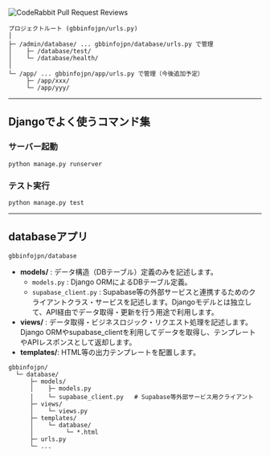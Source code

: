 ![CodeRabbit Pull Request Reviews](https://img.shields.io/coderabbit/prs/github/shumizu418128/gbbinfo3.0?utm_source=oss&utm_medium=github&utm_campaign=shumizu418128%2Fgbbinfo3.0&labelColor=171717&color=FF570A&link=https%3A%2F%2Fcoderabbit.ai&label=CodeRabbit+Reviews)

```
プロジェクトルート (gbbinfojpn/urls.py)
│
├─ /admin/database/ ... gbbinfojpn/database/urls.py で管理
│    ├─ /database/test/
│    └─ /database/health/
│
└─ /app/ ... gbbinfojpn/app/urls.py で管理（今後追加予定）
     ├─ /app/xxx/
     └─ /app/yyy/
```

---

## Djangoでよく使うコマンド集

### サーバー起動
```
python manage.py runserver
```

### テスト実行
```
python manage.py test
```

---

## databaseアプリ

`gbbinfojpn/database`

- **models/** : データ構造（DBテーブル）定義のみを記述します。
    - `models.py` : Django ORMによるDBテーブル定義。
    - `supabase_client.py` : Supabase等の外部サービスと連携するためのクライアントクラス・サービスを記述します。Djangoモデルとは独立して、API経由でデータ取得・更新を行う用途で利用します。
- **views/**  : データ取得・ビジネスロジック・リクエスト処理を記述します。Django ORMやsupabase_clientを利用してデータを取得し、テンプレートやAPIレスポンスとして返却します。
- **templates/**: HTML等の出力テンプレートを配置します。

```
gbbinfojpn/
  └─ database/
      ├─ models/
      │    ├─ models.py
      │    └─ supabase_client.py   # Supabase等外部サービス用クライアント
      ├─ views/
      │    └─ views.py
      ├─ templates/
      │    └─ database/
      │         └─ *.html
      ├─ urls.py
      └─ ...
```
